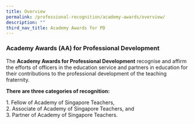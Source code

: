 ```yaml
---
title: Overview
permalink: /professional-recognition/academy-awards/overview/
description: ""
third_nav_title: Academy Awards for PD
---
```




### Academy Awards (AA) for Professional Development

The **Academy Awards for Professional Development** recognise and affirm the efforts of officers in the education service and partners in education for their contributions to the professional development of the teaching fraternity.

**There are three categories of recognition:**

1\.  Fellow of Academy of Singapore Teachers,<br>
2\.  Associate of Academy of Singapore Teachers, and<br>
3\.  Partner of Academy of Singapore Teachers.